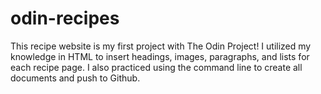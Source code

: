 # odin-recipes
This recipe website is my first project with The Odin Project! I utilized my knowledge in HTML to insert headings, images, paragraphs, and lists for each recipe page. I also practiced using the command line to create all documents and push to Github. 